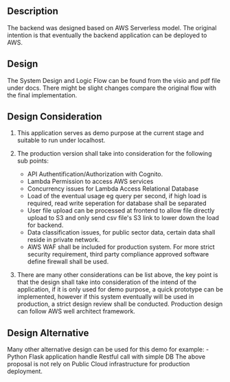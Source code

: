 ## Description
The backend was designed based on AWS Serverless model. The original intention is 
that eventually the backend application can be deployed to AWS.

## Design
The System Design and Logic Flow can be found from the visio and pdf file under docs. There might be slight changes 
compare the original flow with the final implementation. 

## Design Consideration
1. This application serves as demo purpose at the current stage and suitable to run under localhost.

2. The production version shall take into consideration for the following sub points:
    - API Authentification/Authorization with Cognito.
    - Lambda Permission to access AWS services
    - Concurrency issues for Lambda Access Relational Database
    - Load of the eventual usage eg query per second, if high load is required, read write seperation for 
    database shall be separated
    - User file upload can be processed at frontend to allow file directly upload to S3 and only send csv file's 
    S3 link to lower down the load for backend.
    - Data classification issues, for public sector data, certain data shall reside in private network. 
    - AWS WAF shall be included for production system. For more strict security requirement, third party compliance 
    approved software define firewall shall be used.
    
3. There are many other considerations can be list above, the key point is that the design shall take into consideration
of the intend of the application, if it is only used for demo purpose, a quick prototype can be implemented, however
if this system eventually will be used in production, a strict design review shall be conducted. Production design can 
follow AWS well architect framework.

## Design Alternative
Many other alternative design can be used for this demo for example:
    - Python Flask application handle Restful call with simple DB
The above proposal is not rely on Public Cloud infrastructure for production deployment.     

